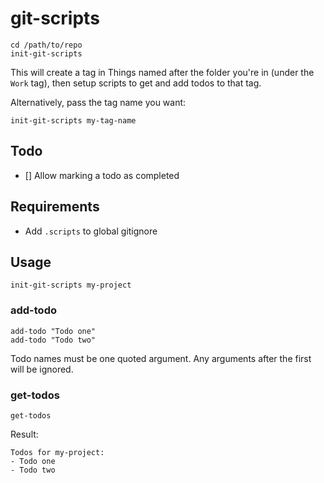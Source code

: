 # git-scripts

```shell
cd /path/to/repo
init-git-scripts
```

This will create a tag in Things named after the folder you're in (under the `Work` tag), then setup scripts to get and add todos to that tag.

Alternatively, pass the tag name you want:
```shell
init-git-scripts my-tag-name
```

## Todo

- [] Allow marking a todo as completed

## Requirements

- Add `.scripts` to global gitignore

## Usage

```shell
init-git-scripts my-project
```

### add-todo
```shell
add-todo "Todo one"
add-todo "Todo two"
```

Todo names must be one quoted argument. Any arguments after the first will be ignored.

### get-todos

```shell
get-todos
```
Result:
```
Todos for my-project:
- Todo one
- Todo two
```
